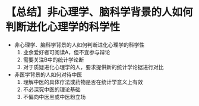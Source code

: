 # 【总结】非心理学、脑科学背景的人如何判断进化心理学的科学性

-   非心理学、脑科学背景的人如何判断进化心理学的科学性
    1.  业余爱好者可阅读A，但不宜参与辩论
    2.  需要关注B中的统计学论断
    3.  对于质疑进化心理学的人，要求提供新的统计学论据进行对比
-   非医学背景的人如何对待中医
    1.  理解中医的具体疗法或药物是否在统计学意义上有效
    2.  不必深究中医的理论基础
    3.  不偏向中医黑或中医粉立场